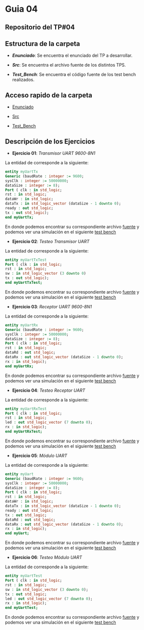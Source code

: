 # Guia 04

## Repositorio del TP#04

## Estructura de la carpeta

* ***Enunciado***: Se encuentra el enunciado del TP a desarrollar.

* ***Src***: Se encuentra el archivo fuente de los distintos TPS.

* ***Test_Bench***: Se encuentra el código fuente de los test bench realizados.

## Acceso rapido de la carpeta

* [Enunciado](/guia04/enunciado/guiaDeClase04.pdf)

* [Src](/guia04/src/)

* [Test_Bench](/guia04/test_bench/)

## Descripción de los Ejercicios

* **Ejercicio 01**: *Transmisor UART 9600-8N1*

La entidad de corresponde a la siguiente: 

```vhdl
entity myUartTx
Generic (baudRate : integer := 9600;
sysClk : integer := 50000000;
dataSize : integer := 8);
Port ( clk : in std_logic;
rst : in std_logic;
dataWr : in std_logic;
dataTx : in std_logic_vector (dataSize - 1 downto 0);
ready : out std_logic;
tx : out std_logic);
end myUartTx;
```

En donde podemos encontrar su correspondiente archivo [fuente](/guia04/src/guiaDeClase04_01.vhd) y podemos ver una simulación en el siguiente [test bench](/guia04/test_bench/guiaDeClase04_01_tb.vhd)

* **Ejercicio 02**: *Testeo Transmisor UART*

La entidad de corresponde a la siguiente: 

```vhdl
entity myUartTxTest
Port ( clk : in std_logic;
rst : in std_logic;
sw : in std_logic_vector (3 downto 0)
tx : out std_logic);
end myUartTxTest;
```

En donde podemos encontrar su correspondiente archivo [fuente](/guia04/src/guiaDeClase04_02.vhd) y podemos ver una simulación en el siguiente [test bench](/guia04/test_bench/guiaDeClase04_02_tb.vhd)


* **Ejercicio 03**: *Receptor UART 9600-8N1*

La entidad de corresponde a la siguiente: 

```vhdl
entity myUartRx
Generic (baudRate : integer := 9600;
sysClk : integer := 50000000;
dataSize : integer := 8);
Port ( clk : in std_logic;
rst : in std_logic;
dataRd : out std_logic;
dataRx : out std_logic_vector (dataSize - 1 downto 0);
rx : in std_logic);
end myUartRx;
```

En donde podemos encontrar su correspondiente archivo [fuente](/guia04/src/guiaDeClase04_03.vhd) y podemos ver una simulación en el siguiente [test bench](/guia04/test_bench/guiaDeClase04_03_tb.vhd)

* **Ejercicio 04**: *Testeo Receptor UART*

La entidad de corresponde a la siguiente: 

```vhdl
entity myUartRxTest
Port ( clk : in std_logic;
rst : in std_logic;
led : out std_logic_vector (7 downto 0);
rx : in std_logic);
end myUartRxTest;
```

En donde podemos encontrar su correspondiente archivo [fuente](/guia04/src/guiaDeClase04_04.vhd) y podemos ver una simulación en el siguiente [test bench](/guia04/test_bench/guiaDeClase04_04_tb.vhd)


* **Ejercicio 05**: *Módulo UART*

La entidad de corresponde a la siguiente: 

```vhdl
entity myUart
Generic (baudRate : integer := 9600;
sysClk : integer := 50000000;
dataSize : integer := 8);
Port ( clk : in std_logic;
rst : in std_logic;
dataWr : in std_logic;
dataTx : in std_logic_vector (dataSize - 1 downto 0);
ready : out std_logic;
tx : out std_logic;
dataRd : out std_logic;
dataRx : out std_logic_vector (dataSize - 1 downto 0);
rx : in std_logic);
end myUart;
```

En donde podemos encontrar su correspondiente archivo [fuente](/guia04/src/guiaDeClase04_05.vhd) y podemos ver una simulación en el siguiente [test bench](/guia04/test_bench/guiaDeClase04_05_tb.vhd)


* **Ejercicio 06**: *Testeo Módulo UART*

La entidad de corresponde a la siguiente: 

```vhdl
entity myUartTest
Port ( clk : in std_logic;
rst : in std_logic;
sw : in std_logic_vector (3 downto 0);
tx : out std_logic;
led : out std_logic_vector (7 downto 0);
rx : in std_logic);
end myUartTest;
```

En donde podemos encontrar su correspondiente archivo [fuente](/guia04/src/guiaDeClase04_06.vhd) y podemos ver una simulación en el siguiente [test bench](/guia04/test_bench/guiaDeClase04_06_tb.vhd)
